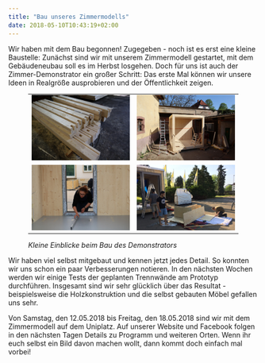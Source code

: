 ```yaml
---
title: "Bau unseres Zimmermodells"
date: 2018-05-10T10:43:19+02:00
---
```


Wir haben mit dem Bau begonnen! Zugegeben - noch ist es erst eine
kleine Baustelle: Zunächst sind wir mit unserem Zimmermodell
gestartet, mit dem Gebäudeneubau soll es im Herbst losgehen. Doch für
uns ist auch der Zimmer-Demonstrator ein großer Schritt: Das erste Mal
können wir unsere Ideen in Realgröße ausprobieren und der
Öffentlichkeit zeigen.

<figure>
<table>
 <tr>
  <td><img src="Demonstrator1.jpg" /></td><td><img src="Demonstrator2.jpg" /></td>
 </tr>
 <tr>
  <td><img src="Demonstrator3.jpg" /></td><td><img src="Demonstrator4.jpg" /></td>
 </tr>
</table>
<figcaption><cite>Kleine Einblicke beim Bau des Demonstrators</cite></figcaption>
</figure>

Wir haben viel selbst mitgebaut und kennen jetzt jedes Detail. So
konnten wir uns schon ein paar Verbesserungen notieren. In den
nächsten Wochen werden wir einige Tests der geplanten Trennwände am
Prototyp durchführen. Insgesamt sind wir sehr glücklich über das
Resultat - beispielsweise die Holzkonstruktion und die selbst
gebauten Möbel gefallen uns sehr.

Von Samstag, den 12.05.2018 bis Freitag, den 18.05.2018 sind wir mit
dem Zimmermodell auf dem Uniplatz. Auf unserer Website und Facebook
folgen in den nächsten Tagen Details zu Programm und weiteren
Orten. Wenn ihr euch selbst ein Bild davon machen wollt, dann kommt
doch einfach mal vorbei!